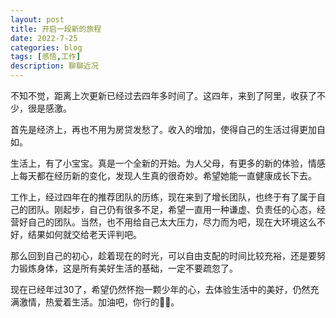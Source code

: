 ```yaml
---
layout: post
title: 开启一段新的旅程
date: 2022-7-25
categories: blog
tags: [感悟,工作]
description: 聊聊近况
---
```

不知不觉，距离上次更新已经过去四年多时间了。这四年，来到了阿里，收获了不少，很是感激。

首先是经济上，再也不用为房贷发愁了。收入的增加，使得自己的生活过得更加自如。

生活上，有了小宝宝。真是一个全新的开始。为人父母，有更多的新的体验，情感上每天都在经历新的变化，发现人生真的很奇妙。希望她能一直健康成长下去。

工作上，经过四年在的推荐团队的历练，现在来到了增长团队，也终于有了属于自己的团队。刚起步，自己仍有很多不足，希望一直用一种谦虚、负责任的心态，经营好自己的团队。当然，也不用给自己太大压力，尽力而为吧，现在大环境这么不好，结果如何就交给老天评判吧。

那么回到自己的初心，趁着现在的时光，可以自由支配的时间比较充裕，还是要努力锻炼身体，这是所有美好生活的基础，一定不要疏忽了。

现在已经年过30了，希望仍然怀抱一颗少年的心，去体验生活中的美好，仍然充满激情，热爱着生活。加油吧，你行的💪🏻。
